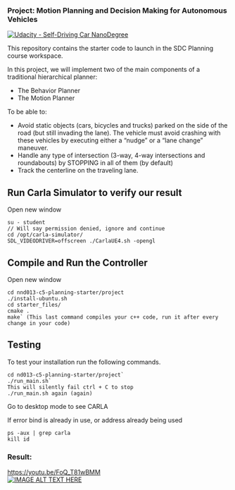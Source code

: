 ### Project: Motion Planning and Decision Making for Autonomous Vehicles  
[![Udacity - Self-Driving Car NanoDegree](https://s3.amazonaws.com/udacity-sdc/github/shield-carnd.svg)](http://www.udacity.com/drive)  

This repository contains the starter code to launch in the SDC Planning course workspace. 

In this project, we will implement two of the main components of a traditional hierarchical planner:  
- The Behavior Planner  
- The Motion Planner  

To be able to:

- Avoid static objects (cars, bicycles and trucks) parked on the side of the road (but still invading the lane). The vehicle must avoid crashing with these vehicles by executing either a “nudge” or a “lane change” maneuver.  
- Handle any type of intersection (3-way, 4-way intersections and roundabouts) by STOPPING in all of them (by default)  
- Track the centerline on the traveling lane.  

## Run Carla Simulator to verify our result

Open new window
```
su - student
// Will say permission denied, ignore and continue
cd /opt/carla-simulator/
SDL_VIDEODRIVER=offscreen ./CarlaUE4.sh -opengl
```
## Compile and Run the Controller

Open new window
```
cd nnd013-c5-planning-starter/project
./install-ubuntu.sh
cd starter_files/
cmake .
make` (This last command compiles your c++ code, run it after every change in your code)
```
## Testing

To test your installation run the following commands.
```
cd nd013-c5-planning-starter/project`
./run_main.sh`
This will silently fail ctrl + C to stop
./run_main.sh again (again)
```
Go to desktop mode to see CARLA

If error bind is already in use, or address already being used
```
ps -aux | grep carla
kill id
```
### Result:    
https://youtu.be/FoQ_T81wBMM  
[![IMAGE ALT TEXT HERE](https://img.youtube.com/vi/FoQ_T81wBMM/0.jpg)](https://youtu.be/FoQ_T81wBMM)




